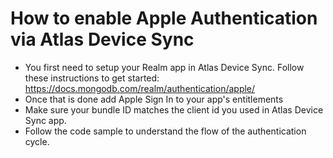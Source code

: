 #  How to enable Apple Authentication via Atlas Device Sync

* You first need to setup your Realm app in Atlas Device Sync. Follow these instructions to get started: https://docs.mongodb.com/realm/authentication/apple/
* Once that is done add Apple Sign In to your app's entitlements
* Make sure your bundle ID matches the client id you used in Atlas Device Sync app.
* Follow the code sample to understand the flow of the authentication cycle.



